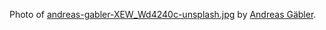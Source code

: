 
Photo of [andreas-gabler-XEW_Wd4240c-unsplash.jpg](andreas-gabler-XEW_Wd4240c-unsplash.jpg) by [Andreas Gäbler](https://unsplash.com/@medini108).
